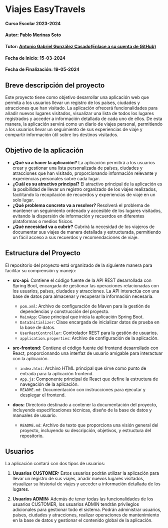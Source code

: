 # Viajes EasyTravels 
#### Curso Escolar 2023-2024
#### Autor: Pablo Merinas Soto
#### Tutor: [Antonio Gabriel González Casado(Enlace a su cuenta de GitHub)](https://github.com/antonio-gabriel-gonzalez-casado)
#### Fecha de Inicio: 15-03-2024
#### Fecha de Finalización: 19-05-2024

## Breve descripción del proyecto
Este proyecto tiene como objetivo desarrollar una aplicación web que permita a los usuarios llevar un registro de los países, ciudades y atracciones que han visitado. La aplicación ofrecerá funcionalidades para añadir nuevos lugares visitados, visualizar una lista de todos los lugares registrados y acceder a información detallada de cada uno de ellos. De esta manera, la aplicación servirá como un diario de viajes personal, permitiendo a los usuarios llevar un seguimiento de sus experiencias de viaje y compartir información útil sobre los destinos visitados.

## Objetivo de la aplicación
- **¿Qué va a hacer la aplicación?** La aplicación permitirá a los usuarios crear y gestionar una lista personalizada de países, ciudades y atracciones que han visitado, proporcionando información relevante y experiencias personales sobre cada lugar.
- **¿Cuál es su atractivo principal?** El atractivo principal de la aplicación es la posibilidad de llevar un registro organizado de los viajes realizados, facilitando la recopilación de recuerdos y experiencias de viaje en un solo lugar.
- **¿Qué problema concreto va a resolver?** Resolverá el problema de mantener un seguimiento ordenado y accesible de los lugares visitados, evitando la dispersión de información y recuerdos en diferentes plataformas o medios físicos.
- **¿Qué necesidad va a cubrir?** Cubrirá la necesidad de los viajeros de documentar sus viajes de manera detallada y estructurada, permitiendo un fácil acceso a sus recuerdos y recomendaciones de viaje.

## Estructura del Proyecto
El repositorio del proyecto está organizado de la siguiente manera para facilitar su comprensión y manejo:

- **src-api:** Contiene el código fuente de la API REST desarrollada con Spring Boot, encargada de gestionar las operaciones relacionadas con los usuarios, países, ciudades y atracciones. La API interactúa con una base de datos para almacenar y recuperar la información necesaria.
  - `pom.xml`: Archivo de configuración de Maven para la gestión de dependencias y construcción del proyecto.
  - `MainApp`: Clase principal que inicia la aplicación Spring Boot.
  - `DataInitializer`: Clase encargada de inicializar datos de prueba en la base de datos.
  - `UserRestController`: Controlador REST para la gestión de usuarios.
  - `application.properties`: Archivo de configuración de la aplicación.
  
- **src-frontend:** Contiene el código fuente del frontend desarrollado con React, proporcionando una interfaz de usuario amigable para interactuar con la aplicación.
  - `index.html`: Archivo HTML principal que sirve como punto de entrada para la aplicación frontend.
  - `App.js`: Componente principal de React que define la estructura de navegación de la aplicación.
  - `README.md`: Documentación con instrucciones para ejecutar y desplegar el frontend.
  
- **docs:** Directorio destinado a contener la documentación del proyecto, incluyendo especificaciones técnicas, diseño de la base de datos y manuales de usuario.
  - `README.md`: Archivo de texto que proporciona una visión general del proyecto, incluyendo su descripción, objetivos, y estructura del repositorio.

## Usuarios
La aplicación contará con dos tipos de usuarios:

1. **Usuarios CUSTOMER:** Estos usuarios podrán utilizar la aplicación para llevar un registro de sus viajes, añadir nuevos lugares visitados, visualizar su historial de viajes y acceder a información detallada de los lugares.
   
2. **Usuarios ADMIN:** Además de tener todas las funcionalidades de los usuarios CUSTOMER, los usuarios ADMIN tendrán privilegios adicionales para gestionar todo el sistema. Podrán administrar usuarios, países, ciudades y atracciones, realizar operaciones de mantenimiento en la base de datos y gestionar el contenido global de la aplicación.
